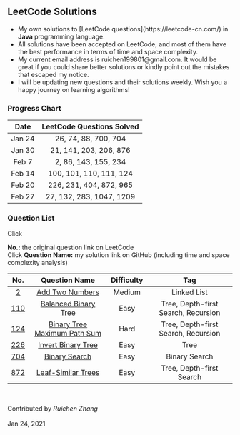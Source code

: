 ## LeetCode Solutions

<ul>
<li>My own solutions to [LeetCode questions](https://leetcode-cn.com/) in <strong>Java</strong> programming language.</li>
<li>All solutions have been accepted on LeetCode, and most of them have the best performance in terms of time and space complexity.</li> 
<li>My current email address is ruichen199801@gmail.com. It would be great if you could share better solutions or kindly point out the mistakes that escaped my notice.</li>
<li>I will be updating new questions and their solutions weekly. Wish you a happy journey on learning algorithms!</li>
</ul>

### Progress Chart

| Date | LeetCode Questions Solved |
| :----: | :----: |
| Jan 24 | 26, 74, 88, 700, 704 |
| Jan 30 | 21, 141, 203, 206, 876 |
| Feb 7 | 2, 86, 143, 155, 234 |
| Feb 14 | 100, 101, 110, 111, 124 |
| Feb 20 | 226, 231, 404, 872, 965 |
| Feb 27 | 27, 132, 283, 1047, 1209 |

### Question List
Click <p><strong>No.:</strong> the original question link on LeetCode<br>
Click <strong>Question Name:</strong> my solution link on GitHub (including time and space complexity analysis)</p>

| No. | Question Name | Difficulty | Tag |
| :----: | :----: | :----: | :----: |
| [2](https://leetcode-cn.com/problems/add-two-numbers/) | [Add Two Numbers](https://github.com/ruichen199801/leetcode-solutions/blob/main/src/com/leetcode/ruichen199801/AddTwoNumbers.java) | Medium | Linked List |
| [110](https://leetcode-cn.com/problems/balanced-binary-tree/) | [Balanced Binary Tree](https://github.com/ruichen199801/leetcode-solutions/blob/main/src/com/leetcode/ruichen199801/BalancedBinaryTree.java) | Easy | Tree, Depth-first Search, Recursion |
| [124](https://leetcode-cn.com/problems/binary-tree-maximum-path-sum/) | [ Binary Tree Maximum Path Sum](https://github.com/ruichen199801/leetcode-solutions/blob/main/src/com/leetcode/ruichen199801/BinaryTreeMaximumPathSum.java) | Hard | Tree, Depth-first Search, Recursion |
| [226](https://leetcode-cn.com/problems/invert-binary-tree/) | [Invert Binary Tree](https://github.com/ruichen199801/leetcode-solutions/blob/main/src/com/leetcode/ruichen199801/InvertBinaryTree.java) | Easy | Tree |
| [704](https://leetcode-cn.com/problems/binary-search/) | [Binary Search](https://github.com/ruichen199801/leetcode-solutions/blob/main/src/com/leetcode/ruichen199801/BinarySearch.java) | Easy | Binary Search |
| [872](https://leetcode-cn.com/problems/leaf-similar-trees/) | [Leaf-Similar Trees](https://github.com/ruichen199801/leetcode-solutions/blob/main/src/com/leetcode/ruichen199801/LeafSimilarTrees.java) | Easy | Tree, Depth-first Search |

<br><p>Contributed by <em>Ruichen Zhang</em>
<br><br>Jan 24, 2021</p>
